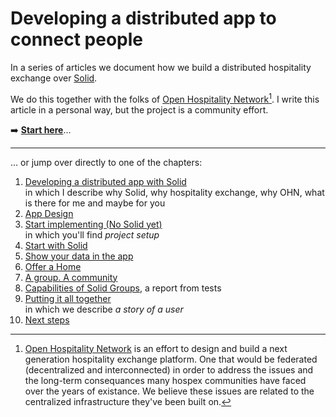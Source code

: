 # Developing a distributed app to connect people

In a series of articles we document how we build a distributed hospitality exchange over [Solid](https://solidproject.org).

We do this together with the folks of [Open Hospitality Network](https://openhospitality.network/)[^ohn]. I write this article in a personal way, but the project is a community effort.

[^ohn]: [Open Hospitality Network](https://openhospitality.network/) is an effort to design and build a next generation hospitality exchange platform. One that would be federated (decentralized and interconnected) in order to address the issues and the long-term consequances many hospex communities have faced over the years of existance. We believe these issues are related to the centralized infrastructure they've been built on.

:arrow_right: **[Start here](intro.md)**...

---
[comment]: <> (I enjoyed the mystery of unknowing "what happened next" but I believe many people may prefer to know what to expect before starting to read, so you may consider to add an overview here)
... or jump over directly to one of the chapters:

1. [Developing a distributed app with Solid](intro.md) \
   in which I describe why Solid, why hospitality exchange, why OHN, what is there for me and maybe for you
2. [App Design](app-design.md)
3. [Start implementing (No Solid yet)](start.md) \
   in which you'll find *project setup*
4. [Start with Solid](solid-start.md)
5. [Show your data in the app](my-profile.md)
6. [Offer a Home](offer.md)
7. [A group. A community](group-community.md)
8. [Capabilities of Solid Groups](group-test.md), a report from tests
9. [Putting it all together](all-together.md) \
   in which we describe *a story of a user*
10. [Next steps](next-steps.md)
